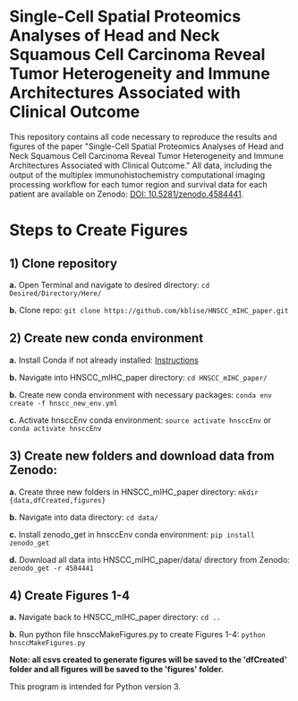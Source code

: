 # Single-Cell Spatial Proteomics Analyses of Head and Neck Squamous Cell Carcinoma Reveal Tumor Heterogeneity and Immune Architectures Associated with Clinical Outcome


This repository contains all code necessary to reproduce the results and figures of the paper "Single-Cell Spatial Proteomics Analyses of Head and Neck Squamous Cell Carcinoma Reveal Tumor Heterogeneity and Immune Architectures Associated with Clinical Outcome." All data, including the output of the multiplex immunohistochemistry computational imaging processing workflow for each tumor region and survival data for each patient are available on Zenodo: [DOI: 10.5281/zenodo.4584441](https://doi.org/10.5281/zenodo.4584441).

# Steps to Create Figures

## 1) Clone repository

**a.** Open Terminal and navigate to desired directory: `cd Desired/Directory/Here/`

**b.** Clone repo: `git clone https://github.com/kblise/HNSCC_mIHC_paper.git`

## 2) Create new conda environment

**a.** Install Conda if not already installed: [Instructions](https://conda.io/projects/conda/en/latest/user-guide/install/index.html)

**b.** Navigate into HNSCC_mIHC_paper directory: `cd HNSCC_mIHC_paper/`

**b.** Create new conda environment with necessary packages: `conda env create -f hnscc_new_env.yml`

**c.** Activate hnsccEnv conda environment: `source activate hnsccEnv` or `conda activate hnsccEnv`

## 3) Create new folders and download data from Zenodo:

**a.** Create three new folders in HNSCC_mIHC_paper directory: `mkdir {data,dfCreated,figures}`

**b.** Navigate into data directory: `cd data/`

**c.** Install zenodo_get in hnsccEnv conda environment: `pip install zenodo_get`

**d.** Download all data into HNSCC_mIHC_paper/data/ directory from Zenodo: `zenodo_get -r 4584441`

## 4) Create Figures 1-4

**a.** Navigate back to HNSCC_mIHC_paper directory: `cd ..`

**b.** Run python file hnsccMakeFigures.py to create Figures 1-4: `python hnsccMakeFigures.py`



**Note: all csvs created to generate figures will be saved to the 'dfCreated' folder and all figures will be saved to the 'figures' folder.**


This program is intended for Python version 3.
